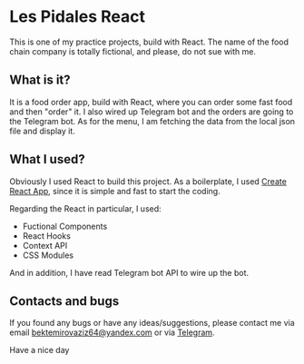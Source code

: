 # Les Pidales React

This is one of my practice projects, build with React. The name of the food chain company is totally fictional, and please, do not sue with me.

## What is it?
It is a food order app, build with React, where you can order some fast food and then "order" it. I also wired up Telegram bot and the orders are going to the Telegram bot. As for the menu, I am fetching the data from the local json file and display it.

## What I used?

Obviously I used React to build this project. As a boilerplate, I used [Create React App](https://github.com/facebook/create-react-app), since it is simple and fast to start the coding. 

Regarding the React in particular, I used:
* Fuctional Components 
* React Hooks
* Context API
* CSS Modules

And in addition, I have read Telegram bot API to wire up the bot. 

## Contacts and bugs
If you found any bugs or have any ideas/suggestions, please contact me via email bektemirovaziz64@yandex.com or via [Telegram](https://t.me/Rick_Decart). 

Have a nice day